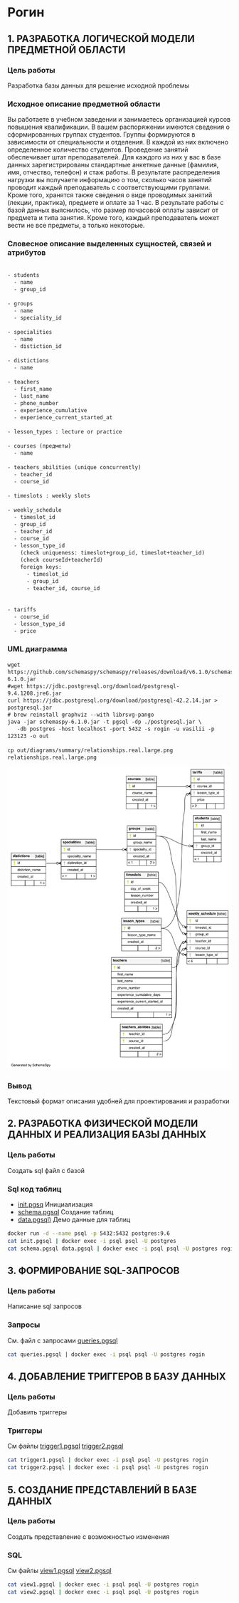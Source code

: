 # Рогин

## 1. РАЗРАБОТКА ЛОГИЧЕСКОЙ МОДЕЛИ ПРЕДМЕТНОЙ ОБЛАСТИ

### Цель работы

Разработка базы данных для решение исходной проблемы

### Исходное описание предметной области

Вы работаете в учебном заведении и занимаетесь организацией курсов повышения
квалификации.
В вашем распоряжении имеются сведения о сформированных группах студентов. Группы
формируются в зависимости от специальности и отделения. В каждой из них включено
определенное количество студентов. Проведение занятий обеспечивает штат преподавателей. Для
каждого из них у вас в базе данных зарегистрированы стандартные анкетные данные (фамилия,
имя, отчество, телефон) и стаж работы. В результате распределения нагрузки вы получаете
информацию о том, сколько часов занятий проводит каждый преподаватель с соответствующими
группами. Кроме того, хранятся также сведения о виде проводимых занятий (лекции, практика),
предмете и оплате за 1 час.
В результате работы с базой данных выяснилось, что размер почасовой оплаты зависит от
предмета и типа занятия. Кроме того, каждый преподаватель может вести не все предметы, а
только некоторые.

### Cловесное описание выделенных сущностей, связей и атрибутов

```

- students
  - name
  - group_id

- groups
  - name
  - speciality_id

- specialities
  - name
  - distiction_id

- distictions
  - name

- teachers
  - first_name
  - last_name
  - phone_number
  - experience_cumulative
  - experience_current_started_at

- lesson_types : lecture or practice

- courses (предметы)
  - name

- teachers_abilities (unique concurrently)
  - teacher_id
  - course_id

- timeslots : weekly slots

- weekly_schedule
  - timeslot_id
  - group_id
  - teacher_id
  - course_id
  - lesson_type_id
    (check uniqueness: timeslot+group_id, timeslot+teacher_id)
    (check courseId+teacherId)
    foreign keys:
      - timeslot_id
      - group_id
      - teacher_id, course_id


- tariffs
  - course_id
  - lesson_type_id
  - price

```

### UML диаграмма

```
wget https://github.com/schemaspy/schemaspy/releases/download/v6.1.0/schemaspy-6.1.0.jar
#wget https://jdbc.postgresql.org/download/postgresql-9.4.1208.jre6.jar
curl https://jdbc.postgresql.org/download/postgresql-42.2.14.jar > postgresql.jar
# brew reinstall graphviz --with librsvg-pango
java -jar schemaspy-6.1.0.jar -t pgsql -dp ./postgresql.jar \
   -db postgres -host localhost -port 5432 -s rogin -u vasilii -p 123123 -o out

cp out/diagrams/summary/relationships.real.large.png relationships.real.large.png
```

![Diagram](relationships.real.large.png)

### Вывод

Текстовый формат описания удобней для проектирования и разработки

## 2. РАЗРАБОТКА ФИЗИЧЕСКОЙ МОДЕЛИ ДАННЫХ И РЕАЛИЗАЦИЯ БАЗЫ ДАННЫХ

### Цель работы

Создать sql файл с базой

### Sql код таблиц

- [init.pgsq](init.pgsql) Инициализация
- [schema.pgsql](schema.pgsql) Создание таблиц
- [data.pgsql)](data.pgsql) Демо данные для таблиц

```bash
docker run -d --name psql -p 5432:5432 postgres:9.6
cat init.pgsql | docker exec -i psql psql -U postgres
cat schema.pgsql data.pgsql | docker exec -i psql psql -U postgres rogin
```

## 3. ФОРМИРОВАНИЕ SQL-ЗАПРОСОВ

### Цель работы

Написание sql запросов

### Запросы

См. файл с запросами [queries.pgsql](queries.pgsql)

```bash
cat queries.pgsql | docker exec -i psql psql -U postgres rogin
```

## 4. ДОБАВЛЕНИЕ ТРИГГЕРОВ В БАЗУ ДАННЫХ

### Цель работы

Добавить триггеры

### Триггеры

См файлы [trigger1.pgsql](trigger1.pgsql) [trigger2.pgsql](trigger2.pgsql)

```bash
cat trigger1.pgsql | docker exec -i psql psql -U postgres rogin
cat trigger2.pgsql | docker exec -i psql psql -U postgres rogin
```

## 5. СОЗДАНИЕ ПРЕДСТАВЛЕНИЙ В БАЗЕ ДАННЫХ

### Цель работы

Создать представление с возможностью изменения

### SQL

См файлы [view1.pgsql](view1.pgsql) [view2.pgsql](view2.pgsql)

```bash
cat view1.pgsql | docker exec -i psql psql -U postgres rogin
cat view2.pgsql | docker exec -i psql psql -U postgres rogin
```

